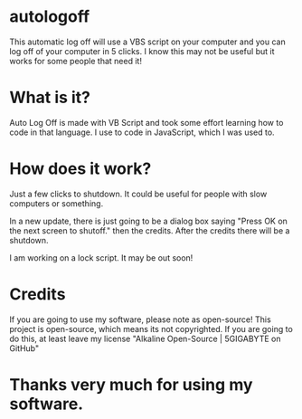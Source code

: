 # autologoff
This automatic log off will use a VBS script on your computer and you can log off of your computer in 5 clicks. I know this may not be useful but it works for some people that need it!

# What is it?

Auto Log Off is made with VB Script and took some effort learning how to code in that language. I use to code in JavaScript, which I was used to.

# How does it work?

Just a few clicks to shutdown. It could be useful for people with slow computers or something.

In a new update, there is just going to be a dialog box saying "Press OK on the next screen to shutoff." then the credits. After the credits there will be a shutdown.

I am working on a lock script. It may be out soon!

# Credits

If you are going to use my software, please note as open-source! This project is open-source, which means its not copyrighted. If you are going to do this, at least leave my license "Alkaline Open-Source | 5GIGABYTE on GitHub"

# Thanks very much for using my software.
